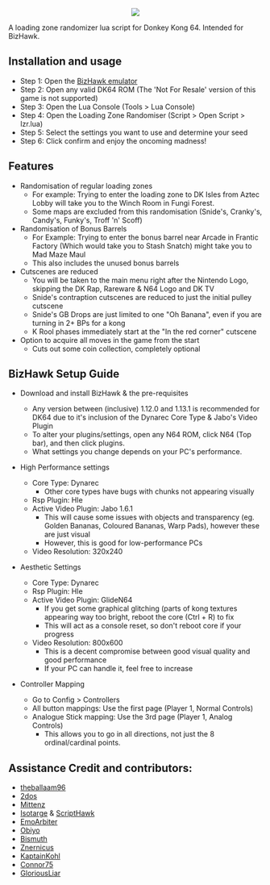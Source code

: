 <p align="center">
  <img src ="https://github.com/theballaam96/dk64-lz-randomiser/blob/master/image/logo%20-%20ui%20(450).png" />
</p>

A loading zone randomizer lua script for Donkey Kong 64.
Intended for BizHawk.

## Installation and usage
- Step 1: Open the [BizHawk emulator](https://github.com/TASVideos/BizHawk/releases/)
- Step 2: Open any valid DK64 ROM (The 'Not For Resale' version of this game is not supported)
- Step 3: Open the Lua Console (Tools > Lua Console)
- Step 4: Open the Loading Zone Randomiser (Script > Open Script > lzr.lua)
- Step 5: Select the settings you want to use and determine your seed
- Step 6: Click confirm and enjoy the oncoming madness!

## Features
- Randomisation of regular loading zones
	- For example: Trying to enter the loading zone to DK Isles from Aztec Lobby will take you to the Winch Room in Fungi Forest.
	- Some maps are excluded from this randomisation (Snide's, Cranky's, Candy's, Funky's, Troff 'n' Scoff)
- Randomisation of Bonus Barrels
	- For Example: Trying to enter the bonus barrel near Arcade in Frantic Factory (Which would take you to Stash Snatch) might take you to Mad Maze Maul
	- This also includes the unused bonus barrels
- Cutscenes are reduced
	- You will be taken to the main menu right after the Nintendo Logo, skipping the DK Rap, Rareware & N64 Logo and DK TV
	- Snide's contraption cutscenes are reduced to just the initial pulley cutscene
	- Snide's GB Drops are just limited to one "Oh Banana", even if you are turning in 2+ BPs for a kong
	- K Rool phases immediately start at the "In the red corner" cutscene
- Option to acquire all moves in the game from the start
	- Cuts out some coin collection, completely optional

## BizHawk Setup Guide
- Download and install BizHawk & the pre-requisites
	- Any version between (inclusive) 1.12.0 and 1.13.1 is recommended for DK64 due to it's inclusion of the Dynarec Core Type & Jabo's Video Plugin
	- To alter your plugins/settings, open any N64 ROM, click N64 (Top bar), and then click plugins.
	- What settings you change depends on your PC's performance.
	
- High Performance settings
	- Core Type: Dynarec
		- Other core types have bugs with chunks not appearing visually
	- Rsp Plugin: Hle
	- Active Video Plugin: Jabo 1.6.1
		- This will cause some issues with objects and transparency (eg. Golden Bananas, Coloured Bananas, Warp Pads), however these are just visual
		- However, this is good for low-performance PCs
	- Video Resolution: 320x240
	
- Aesthetic Settings
	- Core Type: Dynarec
	- Rsp Plugin: Hle
	- Active Video Plugin: GlideN64
		- If you get some graphical glitching (parts of kong textures appearing way too bright, reboot the core (Ctrl + R) to fix
		- This will act as a console reset, so don't reboot core if your progress
	- Video Resolution: 800x600
		- This is a decent compromise between good visual quality and good performance
		- If your PC can handle it, feel free to increase
		
- Controller Mapping
	- Go to Config > Controllers
	- All button mappings: Use the first page (Player 1, Normal Controls)
	- Analogue Stick mapping: Use the 3rd page (Player 1, Analog Controls)
		- This allows you to go in all directions, not just the 8 ordinal/cardinal points.
	
## Assistance Credit and contributors:
- [theballaam96](https://www.youtube.com/c/theballaam96srl)
- [2dos](http://www.twitch.tv/2dos)
- [Mittenz](http://twitch.tv/mittenzsrl)
- [Isotarge](http://twitter.com/isotarge) & [ScriptHawk](https://github.com/Isotarge/ScriptHawk)
- [EmoArbiter](http://twitch.tv/emoarbiter)
- [Obiyo](https://www.twitch.tv/obiyosrl)
- [Bismuth](https://www.youtube.com/c/Bismuth9)
- [Znernicus](https://www.twitch.tv/znernicus)
- [KaptainKohl](https://www.twitch.tv/kaptainkohl)
- [Connor75](https://www.twitch.tv/connor75)
- [GloriousLiar](https://www.twitch.tv/gloriousliar)
